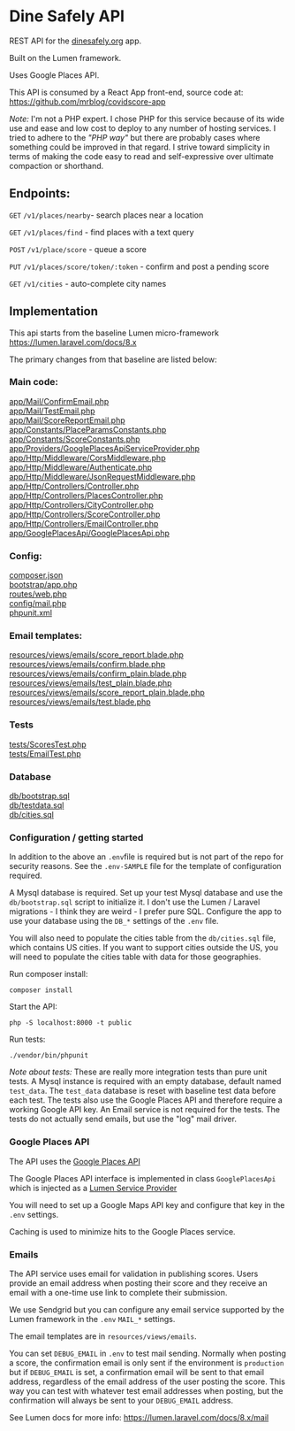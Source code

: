 # Dine Safely API

REST API for the 
[dinesafely.org](https://dinesafely.org) app.

Built on the Lumen framework.

Uses Google Places API.

This API is consumed by a React App front-end, source code at:
https://github.com/mrblog/covidscore-app

*Note:* I'm not a PHP expert. I chose PHP for this service
because of its wide use and ease and low cost to deploy to 
any number of hosting services. I tried to adhere to the *"PHP way"*
but there are probably cases where something could be improved in 
that regard. I strive toward simplicity in terms of making the
code easy to read and self-expressive over ultimate compaction or shorthand.

## Endpoints:

`GET` `/v1/places/nearby`- search places near a location

`GET` ```/v1/places/find``` - find places with a text query

`POST` `/v1/place/score` - queue a score

`PUT` `/v1/places/score/token/:token` - confirm and post a pending score

`GET` `/v1/cities` - auto-complete city names

## Implementation

This api starts from the baseline Lumen micro-framework https://lumen.laravel.com/docs/8.x

The primary changes from that baseline are listed below:

### Main code:

[app/Mail/ConfirmEmail.php](app/Mail/ConfirmEmail.php)  
[app/Mail/TestEmail.php](app/Mail/TestEmail.php)  
[app/Mail/ScoreReportEmail.php](app/Mail/ScoreReportEmail.php)  
[app/Constants/PlaceParamsConstants.php](app/Constants/PlaceParamsConstants.php)  
[app/Constants/ScoreConstants.php](app/Constants/ScoreConstants.php)  
[app/Providers/GooglePlacesApiServiceProvider.php](app/Providers/GooglePlacesApiServiceProvider.php)  
[app/Http/Middleware/CorsMiddleware.php](app/Http/Middleware/CorsMiddleware.php)  
[app/Http/Middleware/Authenticate.php](app/Http/Middleware/Authenticate.php)  
[app/Http/Middleware/JsonRequestMiddleware.php](app/Http/Middleware/JsonRequestMiddleware.php)  
[app/Http/Controllers/Controller.php](app/Http/Controllers/Controller.php)  
[app/Http/Controllers/PlacesController.php](app/Http/Controllers/PlacesController.php)  
[app/Http/Controllers/CityController.php](app/Http/Controllers/CityController.php)  
[app/Http/Controllers/ScoreController.php](app/Http/Controllers/ScoreController.php)  
[app/Http/Controllers/EmailController.php](app/Http/Controllers/EmailController.php)  
[app/GooglePlacesApi/GooglePlacesApi.php](app/GooglePlacesApi/GooglePlacesApi.php)  

### Config:

[composer.json](composer.json)  
[bootstrap/app.php](bootstrap/app.php)  
[routes/web.php](routes/web.php)  
[config/mail.php](config/mail.php)  
[phpunit.xml](phpunit.xml)  

### Email templates:

[resources/views/emails/score_report.blade.php](resources/views/emails/score_report.blade.php)  
[resources/views/emails/confirm.blade.php](resources/views/emails/confirm.blade.php)  
[resources/views/emails/confirm_plain.blade.php](resources/views/emails/confirm_plain.blade.php)  
[resources/views/emails/test_plain.blade.php](resources/views/emails/test_plain.blade.php)  
[resources/views/emails/score_report_plain.blade.php](resources/views/emails/score_report_plain.blade.php)
[resources/views/emails/test.blade.php](resources/views/emails/test.blade.php)  

### Tests

[tests/ScoresTest.php](tests/ScoresTest.php)  
[tests/EmailTest.php](tests/EmailTest.php)  

### Database

[db/bootstrap.sql](db/bootstrap.sql)  
[db/testdata.sql](db/testdata.sql)  
[db/cities.sql](db/cities.sql)  

### Configuration / getting started

In addition to the above an `.env`file is required but is not part of the repo for security reasons.
See the `.env-SAMPLE` file for the template of configuration required.

A Mysql database is required. Set up your test Mysql database and use the
`db/bootstrap.sql` script to initialize it. I don't use the Lumen / Laravel migrations - I think they are weird - I prefer pure SQL.
Configure the app to use your database using the `DB_*` settings of the `.env` file.

You will also need to populate the cities table from the `db/cities.sql` file, which contains US cities.
If you want to support cities outside the US, you will need to populate the cities table with data for those geographies. 

Run composer install:

```shell
composer install
```

Start the API:

```shell
php -S localhost:8000 -t public
```

Run tests:

```shell
./vendor/bin/phpunit
```

*Note about tests:* These are really more integration tests than pure unit tests.
A Mysql instance is required with an empty database, default named `test_data`. 
The `test_data` database is reset with baseline test data before each test. 
The tests also use the Google Places API and therefore require a working Google API key.
An Email service is not required for the tests. The tests do
not actually send emails, but use the "log" mail driver.

### Google Places API

The API uses the 
[Google Places API](https://developers.google.com/maps/documentation/places/web-service/overview)

The Google Places API interface is implemented in class `GooglePlacesApi` which is injected as a 
[Lumen Service Provider](https://lumen.laravel.com/docs/8.x/providers)

You will need to set up a Google Maps API key and configure that key in the `.env` settings.

Caching is used to minimize hits to the Google Places service.

### Emails

The API service uses email for validation in publishing scores.
Users provide an email address when posting their score and they receive an email with a one-time use link 
to complete their submission.

We use Sendgrid but you can configure any email service supported by the Lumen framework in the `.env` `MAIL_*` settings.

The email templates are in `resources/views/emails`.

You can set `DEBUG_EMAIL` in `.env` to test mail sending. Normally when posting a score, the
confirmation email is only sent if the environment is `production` but if
`DEBUG_EMAIL` is set, a confirmation email will be sent to that email address, regardless
of the email address of the user posting the score. This way you can test with whatever test email
addresses when posting, but the confirmation will always be sent to your `DEBUG_EMAIL` address.

See Lumen docs for more info: https://lumen.laravel.com/docs/8.x/mail
